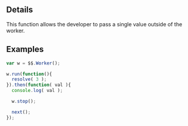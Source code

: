 ## Details

This function allows the developer to pass a single value outside of the worker.


## Examples

```js
var w = $$.Worker();

w.run(function(){
  resolve( 3 );
}).then(function( val ){
  console.log( val );

  w.stop();

  next();
});
```